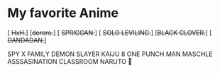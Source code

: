  # My favorite Anime
[ ~~HxH.~~]
 [~~dororo.~~]
[ ~~SPRIGGAN.~~]
[ ~~SOLO LEVILING.~~]
[~~BLACK CLOVER.~~]
[ ~~DANDADAN.~~]
 
SPY X FAMILY
DEMON SLAYER KAIJU 8
ONE PUNCH MAN
MASCHLE
ASSSASINATION CLASSROOM
NARUTO
🌸
